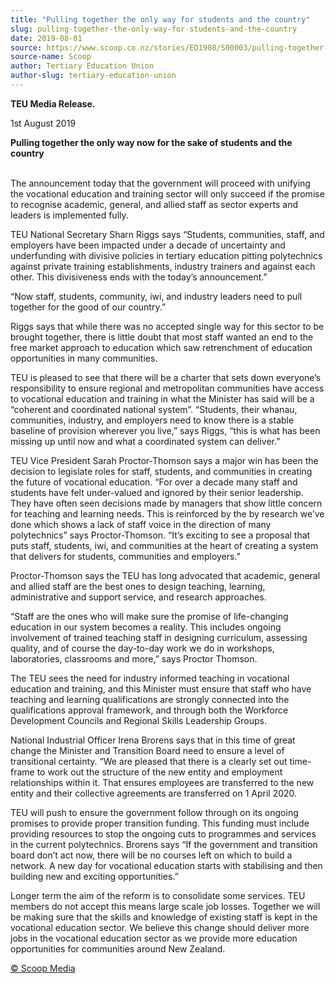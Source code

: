 ```yaml
---
title: "Pulling together the only way for students and the country"
slug: pulling-together-the-only-way-for-students-and-the-country
date: 2019-08-01
source: https://www.scoop.co.nz/stories/ED1908/S00003/pulling-together-the-only-way-for-students-and-the-country.htm
source-name: Scoop
author: Tertiary Education Union
author-slug: tertiary-education-union
---
```


<p><strong>TEU Media Release.</strong></p>

<p>1st August
2019</p>

<p><strong>Pulling together the only way now for the
sake of students and the country</strong></p><p><br>The
announcement today that the government will proceed with
unifying the vocational education and training sector will
only succeed if the promise to recognise academic, general,
and allied staff as sector experts and leaders is
implemented fully.</p>

<p>TEU National Secretary Sharn Riggs says
“Students, communities, staff, and employers have been
impacted under a decade of uncertainty and underfunding with
divisive policies in tertiary education pitting polytechnics
against private training establishments, industry trainers
and against each other. This divisiveness ends with the
today’s announcement.”</p>

<p>“Now staff, students,
community, iwi, and industry leaders need to pull together
for the good of our country.”</p>

<p>Riggs says that while
there was no accepted single way for this sector to be
brought together, there is little doubt that most staff
wanted an end to the free market approach to education which
saw retrenchment of education opportunities in many
communities.</p>

<p>TEU is pleased to see that there will be a
charter that sets down everyone’s responsibility to ensure
regional and metropolitan communities have access to
vocational education and training in what the Minister has
said will be a “coherent and coordinated national
system”. “Students, their whanau, communities, industry,
and employers need to know there is a stable baseline of
provision wherever you live,” says Riggs, “this is what
has been missing up until now and what a coordinated system
can deliver.”
</p>

<p>TEU Vice President Sarah Proctor-Thomson
says a major win has been the decision to legislate roles
for staff, students, and communities in creating the future
of vocational education. “For over a decade many staff and
students have felt under-valued and ignored by their senior
leadership. They have often seen decisions made by managers
that show little concern for teaching and learning needs.
This is reinforced by the by research we’ve done which
shows a lack of staff voice in the direction of many
polytechnics” says Proctor-Thomson. “It’s exciting to
see a proposal that puts staff, students, iwi, and
communities at the heart of creating a system that delivers
for students, communities and
employers.”</p>

<p>Proctor-Thomson says the TEU has long
advocated that academic, general and allied staff are the
best ones to design teaching, learning, administrative and
support service, and research approaches.</p>

<p>“Staff are the
ones who will make sure the promise of life-changing
education in our system becomes a reality. This includes
ongoing involvement of trained teaching staff in designing
curriculum, assessing quality, and of course the day-to-day
work we do in workshops, laboratories, classrooms and
more,” says Proctor Thomson.</p>

<p>The TEU sees the need for
industry informed teaching in vocational education and
training, and this Minister must ensure that staff who have
teaching and learning qualifications are strongly connected
into the qualifications approval framework, and through both
the Workforce Development Councils and Regional Skills
Leadership Groups.</p>

<p>National Industrial Officer Irena
Brorens says that in this time of great change the Minister
and Transition Board need to ensure a level of transitional
certainty. “We are pleased that there is a clearly set out
time-frame to work out the structure of the new entity and
employment relationships within it. That ensures employees
are transferred to the new entity and their collective
agreements are transferred on 1 April 2020.</p>

<p>TEU will push
to ensure the government follow through on its ongoing
promises to provide proper transition funding. This funding
must include providing resources to stop the ongoing cuts to
programmes and services in the current polytechnics. Brorens
says “If the government and transition board don’t act
now, there will be no courses left on which to build a
network. A new day for vocational education starts with
stabilising and then building new and exciting
opportunities.”</p>

<p>Longer term the aim of the reform is to
consolidate some services. TEU members do not accept this
means large scale job losses. Together we will be making
sure that the skills and knowledge of existing staff is kept
in the vocational education sector. We believe this change
should deliver more jobs in the vocational education sector
as we provide more education opportunities for communities
around New
Zealand.</p>

<p>
<a href="http://www.scoop.co.nz/about/terms.html" target="_blank"><span>© Scoop Media</span></a>
         </p>